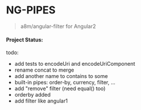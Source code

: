# NG-PIPES
> a8m/angular-filter for Angular2

#### Project Status:


todo:
- add tests to encodeUri and encodeUriComponent
- rename concat to merge
- add another name to contains to some
- built-in pipes: order-by, currency, filter, ...
- add "remove" filter (need equal() too)
- orderby added
- add filter like angular1
